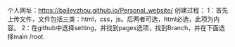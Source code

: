 个人网址：https://baileyzhou.github.io/Personal_website/
创建过程：
  1：首先上传文件，文件包括三类：html，css，js。后两者可选，html必选，此项为内容。
  2：在github中选择setting，并找到pages选项，找到Branch，并在下面选择main /root.
